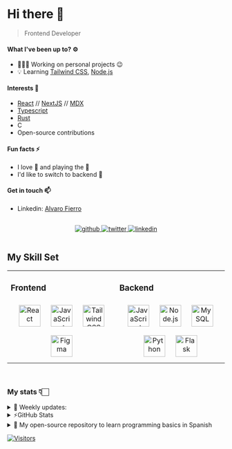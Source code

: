 # Hi there 👋

> Frontend Developer

#### **What I've been up to?** ⚙️

- 👨🏻‍💻&nbsp;Working on personal projects 😉
- 💡&nbsp;Learning [Tailwind CSS][tailwind], [Node.js][node]

#### **Interests** 👾

- [React][react] // [NextJS][next] // [MDX][mdx]
- [Typescript][ts]
- [Rust][rust]
- C
- Open-source contributions

#### **Fun facts** ⚡

- I love 🎵 and playing the 🎸
- I'd like to switch to backend 👀

#### **Get in touch** 📫

- Linkedin: [Alvaro Fierro][linkedin]

<div align="center">
  <a href="https://github.com/AlvaroFierro" target="_blank">
  <img src=https://img.shields.io/badge/github-%2324292e.svg?&style=for-the-badge&logo=github&logoColor=white alt=github style="margin: 1rem 0;" />
  </a>
  <a href="https://twitter.com/alvarofierroo" target="_blank">
  <img src=https://img.shields.io/badge/twitter-%2300acee.svg?&style=for-the-badge&logo=twitter&logoColor=white alt=twitter style="margin:1rem 0;" />
  </a>
  <a href="https://linkedin.com/in/alvaro-fierro/" target="_blank">
  <img src=https://img.shields.io/badge/linkedin-%231E77B5.svg?&style=for-the-badge&logo=linkedin&logoColor=white alt=linkedin style="margin:1rem 0;" />
  </a>
</div>

## My Skill Set

<table align="center"><tr><td valign="top" width="50%">

### Frontend

<div align="center">  
<a href="https://reactjs.org/" target="_blank"><img style="margin: 10px" src="https://profilinator.rishav.dev/skills-assets/react-original-wordmark.svg" alt="React" height="50" /></a>  
<a href="https://www.javascript.com/" target="_blank"><img style="margin: 10px" src="https://profilinator.rishav.dev/skills-assets/javascript-original.svg" alt="JavaScript" height="50" /></a>  
<a href="https://www.tailwindcss.com/" target="_blank"><img style="margin: 10px" src="https://profilinator.rishav.dev/skills-assets/tailwindcss.svg" alt="Tailwind CSS" height="50" /></a>  
<a href="https://www.figma.com/" target="_blank"><img style="margin: 10px" src="https://profilinator.rishav.dev/skills-assets/figma-icon.svg" alt="Figma" height="50" /></a>  
</div>

</td><td valign="top" width="50%">

### Backend

<div align="center">  
<a href="https://www.javascript.com/" target="_blank"><img style="margin: 10px" src="https://profilinator.rishav.dev/skills-assets/javascript-original.svg" alt="JavaScript" height="50" /></a>  
<a href="https://nodejs.org/" target="_blank"><img style="margin: 10px" src="https://profilinator.rishav.dev/skills-assets/nodejs-original-wordmark.svg" alt="Node.js" height="50" /></a>  
<a href="https://www.mysql.com/" target="_blank"><img style="margin: 10px" src="https://profilinator.rishav.dev/skills-assets/mysql-original-wordmark.svg" alt="MySQL" height="50" /></a>  
<a href="https://www.python.org/" target="_blank"><img style="margin: 10px" src="https://profilinator.rishav.dev/skills-assets/python-original.svg" alt="Python" height="50" /></a>  
<a href="https://flask.palletsprojects.com/" target="_blank"><img style="margin: 10px" src="https://profilinator.rishav.dev/skills-assets/flask.png" alt="Flask" height="50" /></a>  
</div>

</td>
</table>

<br/>

### **My stats** 👇🏻

<details > 
  <summary>📅 Weekly updates:</summary>
  <!--START_SECTION:waka-->

```txt
From: 27 October 2023 - To: 03 November 2023

Markdown                   #########################   100.00 %
```

<!--END_SECTION:waka-->

</details>

<details>
  <summary>⚡GitHub Stats </summary>

[![Alvaro's GitHub stats](https://github-readme-stats.vercel.app/api?username=alvarofierro&show_icons=true&theme=codeSTACKr&layout="compact")](https://github.com/anuraghazra/github-readme-stats)

</details>

<details>
  <summary>👀 My open-source repository to learn programming basics in Spanish</summary>

[![Readme Card](https://github-readme-stats.vercel.app/api/pin/?username=AlvaroFierro&repo=Basic_JS&theme=codeSTACKr)](https://github.com/anuraghazra/github-readme-stats)

</details>

[![Visitors](https://api.visitorbadge.io/api/visitors?path=https%3A%2F%2Fgithub.com%2FAlvaroFierro&countColor=%23263759)](https://visitorbadge.io/status?path=https%3A%2F%2Fgithub.com%2FAlvaroFierro)

[react]: https://reactjs.org/
[next]: https://nextjs.org/
[mdx]: https://mdxjs.com/
[ts]: https://www.typescriptlang.org/
[rust]: https://www.rust-lang.org/
[tailwind]: https://tailwindcss.com/
[node]: https://nodejs.org/
[twitter]: https://twitter.com/alvarofierroo
[linkedin]: https://www.linkedin.com/in/alvaro-fierro/
[portfolio]: https://alvaro-fierro.pages.dev/
